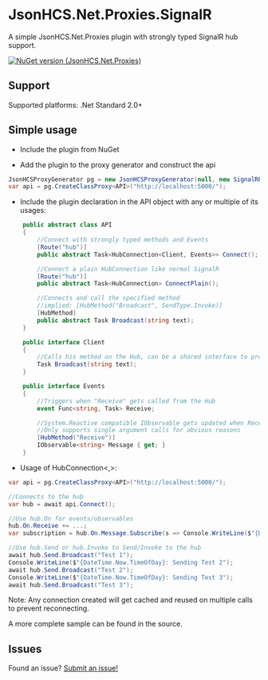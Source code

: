 # JsonHCS.Net.Proxies.SignalR
A simple JsonHCS.Net.Proxies plugin with strongly typed SignalR hub support.

[![NuGet version (JsonHCS.Net.Proxies)](https://img.shields.io/nuget/v/JsonHCS.Net.Proxies.SignalR.svg)](https://www.nuget.org/packages/JsonHCS.Net.Proxies/)

## Support

Supported platforms: .Net Standard 2.0+

## Simple usage

- Include the plugin from NuGet

- Add the plugin to the proxy generator and construct the api

```cs
JsonHCSProxyGenerator pg = new JsonHCSProxyGenerator(null, new SignalRPlugin(), new BasicPlugin());
var api = pg.CreateClassProxy<API>("http://localhost:5000/");
```

- Include the plugin declaration in the API object with any or multiple of its usages:

```cs
    public abstract class API
    {
        //Connect with strongly typed methods and Events
        [Route("hub")]
        public abstract Task<HubConnection<Client, Events>> Connect();

        //Connect a plain HubConnection like normal SignalR
        [Route("hub")]
        public abstract Task<HubConnection> ConnectPlain();

        //Connects and call the specified method
        //implied: [HubMethod("Broadcast", SendType.Invoke)]
        [HubMethod]
        public abstract Task Broadcast(string text);
    }

    public interface Client
    {
        //Calls his method on the Hub, can be a shared interface to prevent mistakes!
        Task Broadcast(string text);
    }

    public interface Events
    {
        //Triggers when "Receive" gets called from the Hub
        event Func<string, Task> Receive;

        //System.Reactive compatible IObservable gets updated when Receive gets called
        //Only supports single argument calls for obvious reasons
        [HubMethod("Receive")]
        IObservable<string> Message { get; }
    }
```

- Usage of HubConnection<,>:

```cs
var api = pg.CreateClassProxy<API>("http://localhost:5000/");

//Connects to the hub
var hub = await api.Connect();

//Use hub.On for events/observables
hub.On.Receive += ...;
var subscription = hub.On.Message.Subscribe(s => Console.WriteLine($"{DateTime.Now.TimeOfDay}: Subscription was updated to: {s}")));

//Use hub.Send or hub.Invoke to Send/Invoke to the hub
await hub.Send.Broadcast("Test 1");
Console.WriteLine($"{DateTime.Now.TimeOfDay}: Sending Test 2");
await hub.Send.Broadcast("Test 2");
Console.WriteLine($"{DateTime.Now.TimeOfDay}: Sending Test 3");
await hub.Send.Broadcast("Test 3");
```

Note: Any connection created will get cached and reused on multiple calls to prevent reconnecting.

A more complete sample can be found in the source.

## Issues

Found an issue? [Submit an issue!](https://github.com/Levi--G/JsonHCS.Net/issues)